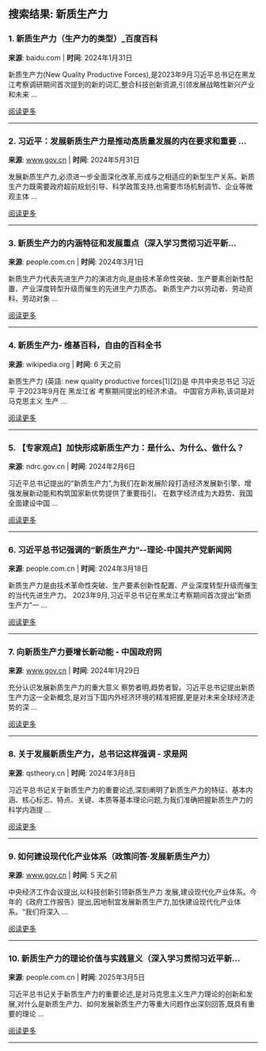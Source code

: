 ## 搜索结果: 新质生产力

### 1. 新质生产力（生产力的类型）_百度百科

**来源**: baidu.com | **时间**: 2024年1月31日

新质生产力(New Quality Productive Forces),是2023年9月习近平总书记在黑龙江考察调研期间首次提到的新的词汇,整合科技创新资源,引领发展战略性新兴产业和未来 ...

[阅读更多](https://baike.baidu.com/item/%E6%96%B0%E8%B4%A8%E7%94%9F%E4%BA%A7%E5%8A%9B/63458194)

---

### 2. 习近平：发展新质生产力是推动高质量发展的内在要求和重要 ...

**来源**: www.gov.cn | **时间**: 2024年5月31日

发展新质生产力,必须进一步全面深化改革,形成与之相适应的新型生产关系。新质生产力既需要政府超前规划引导、科学政策支持,也需要市场机制调节、企业等微观主体 ...

[阅读更多](https://www.gov.cn/yaowen/liebiao/202405/content_6954761.htm)

---

### 3. 新质生产力的内涵特征和发展重点（深入学习贯彻习近平新...

**来源**: people.com.cn | **时间**: 2024年3月1日

新质生产力代表先进生产力的演进方向,是由技术革命性突破、生产要素创新性配置、产业深度转型升级而催生的先进生产力质态。 新质生产力以劳动者、劳动资料、劳动对象 ...

[阅读更多](http://opinion.people.com.cn/n1/2024/0301/c1003-40186428.html)

---

### 4. 新质生产力- 维基百科，自由的百科全书

**来源**: wikipedia.org | **时间**: 6 天之前

新质生产力 (英語: new quality productive forces[1][2])是 中共中央总书记 习近平 于2023年9月在 黑龙江省 考察期间提出的经济术语。 中国官方声称,该词是对 马克思主义 生产 ...

[阅读更多](https://zh.wikipedia.org/wiki/%E6%96%B0%E8%B4%A8%E7%94%9F%E4%BA%A7%E5%8A%9B)

---

### 5. 【专家观点】加快形成新质生产力：是什么、为什么、做什么？

**来源**: ndrc.gov.cn | **时间**: 2024年2月6日

习近平总书记提出的“新质生产力”,为我们在新发展阶段打造经济发展新引擎、增强发展新动能和构筑国家新优势提供了重要指引。 在数字经济成为大趋势、我国全面建设中国 ...

[阅读更多](https://www.ndrc.gov.cn/wsdwhfz/202402/t20240206_1363980.html)

---

### 6. 习近平总书记强调的“新质生产力”--理论-中国共产党新闻网

**来源**: people.com.cn | **时间**: 2024年3月18日

新质生产力是由技术革命性突破、生产要素创新性配置、产业深度转型升级而催生的当代先进生产力。 2023年9月,习近平总书记在黑龙江考察期间首次提出“新质生产力”一 ...

[阅读更多](http://theory.people.com.cn/n1/2024/0318/c40531-40197632.html)

---

### 7. 向新质生产力要增长新动能 - 中国政府网

**来源**: www.gov.cn | **时间**: 2024年1月29日

充分认识发展新质生产力的重大意义 察势者明,趋势者智。习近平总书记提出新质生产力这一全新概念,是对当下国内外经济环境的精准把握,更是对未来全球经济走势的深 ...

[阅读更多](https://www.gov.cn/yaowen/liebiao/202401/content_6928827.htm)

---

### 8. 关于发展新质生产力，总书记这样强调 - 求是网

**来源**: qstheory.cn | **时间**: 2024年3月8日

习近平总书记关于新质生产力的重要论述,深刻阐明了新质生产力的特征、基本内涵、核心标志、特点、关键、本质等基本理论问题,为我们准确把握新质生产力的科学内涵提 ...

[阅读更多](http://www.qstheory.cn/laigao/ycjx/2024-03/08/c_1130086855.htm)

---

### 9. 如何建设现代化产业体系（政策问答·发展新质生产力）

**来源**: www.gov.cn | **时间**: 5 天之前

中央经济工作会议提出,以科技创新引领新质生产力 发展,建设现代化产业体系。今年的《政府工作报告》提出,因地制宜发展新质生产力,加快建设现代化产业体系。“我们将深入 ...

[阅读更多](https://www.gov.cn/zhengce/202505/content_7023244.htm)

---

### 10. 新质生产力的理论价值与实践意义（深入学习贯彻习近平新...

**来源**: people.com.cn | **时间**: 2025年3月5日

习近平总书记关于新质生产力的重要论述,是对马克思主义生产力理论的创新和发展,对什么是新质生产力、如何发展新质生产力等重大问题作出深刻回答,既具有重要的理论 ...

[阅读更多](http://opinion.people.com.cn/n1/2025/0305/c1003-40430963.html)

---

